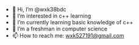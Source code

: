 - 👋 Hi, I’m @wxk38bdc
- 👀 I’m interested in c++ learning
- 🌱 I’m currently learning basic knowledge of c++
- 💞️ I’m a freshman in computer science
- 📫 How to reach me: wxk527191@gmail.com


<!---
wxk38bdc/wxk38bdc is a ✨ special ✨ repository because its `README.md` (this file) appears on your GitHub profile.
You can click the Preview link to take a look at your changes.
--->
